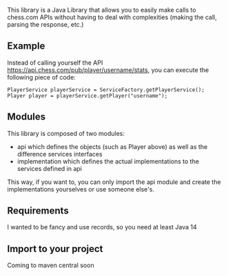 This library is a Java Library that allows you to easily make calls to chess.com APIs without having to deal with complexities (making the call, parsing the response, etc.)

## Example
Instead of calling yourself the API https://api.chess.com/pub/player/username/stats, you can execute the following piece of code:

```
PlayerService playerService = ServiceFactory.getPlayerService();
Player player = playerService.getPlayer("username");
```

## Modules
This library is composed of two modules:
- api which defines the objects (such as Player above) as well as the difference services interfaces
- implementation which defines the actual implementations to the services defined in api

This way, if you want to, you can only import the api module and create the implementations yourselves or use someone else's.

## Requirements
I wanted to be fancy and use records, so you need at least Java 14

## Import to your project
Coming to maven central soon